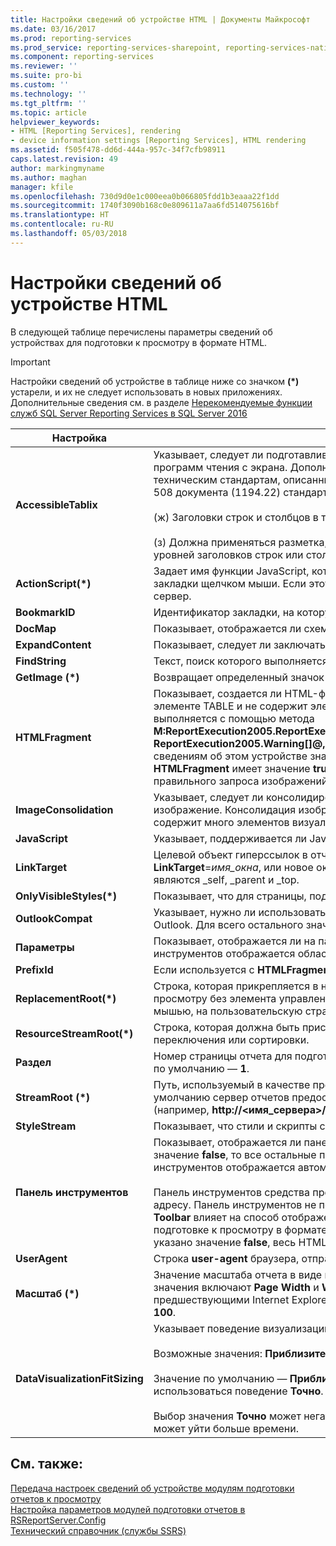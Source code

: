 ```yaml
---
title: Настройки сведений об устройстве HTML | Документы Майкрософт
ms.date: 03/16/2017
ms.prod: reporting-services
ms.prod_service: reporting-services-sharepoint, reporting-services-native
ms.component: reporting-services
ms.reviewer: ''
ms.suite: pro-bi
ms.custom: ''
ms.technology: ''
ms.tgt_pltfrm: ''
ms.topic: article
helpviewer_keywords:
- HTML [Reporting Services], rendering
- device information settings [Reporting Services], HTML rendering
ms.assetid: f505f478-dd6d-444a-957c-34f7cfb98911
caps.latest.revision: 49
author: markingmyname
ms.author: maghan
manager: kfile
ms.openlocfilehash: 730d9d0e1c000eea0b066805fdd1b3eaaa22f1dd
ms.sourcegitcommit: 1740f3090b168c0e809611a7aa6fd514075616bf
ms.translationtype: HT
ms.contentlocale: ru-RU
ms.lasthandoff: 05/03/2018
---
```

# <a name="html-device-information-settings"></a>Настройки сведений об устройстве HTML
В следующей таблице перечислены параметры сведений об устройствах для подготовки к просмотру в формате HTML.  
  
> [!IMPORTANT]  
>  Настройки сведений об устройстве в таблице ниже со значком **(\*)** устарели, и их не следует использовать в новых приложениях. Дополнительные сведения см. в разделе [Нерекомендуемые функции служб SQL Server Reporting Services в SQL Server 2016](../reporting-services/deprecated-features-in-sql-server-reporting-services-ssrs.md)   
  
|Настройка|Значение|  
|-------------|-----------|  
|**AccessibleTablix**|Указывает, следует ли подготавливать отчет к просмотру с дополнительными метаданными о специальных возможностях для программ чтения с экрана. Дополнительные метаданные о специальных возможностях обеспечивают соответствие следующим техническим стандартам, описанным в разделе 1194.22 («Веб-содержимое и веб-приложения в интрасетях и Интернет») раздела 508 документа (1194.22) стандарта по специальным возможностям в электронике и информационных технологиях:<br /><br /> (ж) Заголовки строк и столбцов в таблицах данных должны быть определены.<br /><br /> (з) Должна применяться разметка, связывающая ячейки данных и заголовка в таблицах данных, в которых имеется два и более уровней заголовков строк или столбцов.|  
|**ActionScript(\*)**|Задает имя функции JavaScript, которая используется, когда происходит событие действия, например детализация или выбор закладки щелчком мыши. Если этот параметр задан, событие действия вызовет именованную функцию JavaScript вместо отправки на сервер.|  
|**BookmarkID**|Идентификатор закладки, на которую выполняется переход в отчете.|  
|**DocMap**|Показывает, отображается ли схема документа отчета. Значение параметра по умолчанию — **true**.|  
|**ExpandContent**|Показывает, следует ли заключать отчет в табличную структуру, которая сокращает размер по горизонтали.|  
|**FindString**|Текст, поиск которого выполняется в отчете. По умолчанию значением этого параметра является пустая строка.|  
|**GetImage (\*)**|Возвращает определенный значок для пользовательского интерфейса средства просмотра HTML-страниц.|  
|**HTMLFragment**|Показывает, создается ли HTML-фрагмент вместо полного HTML-документа. HTML-фрагмент включает содержимое отчета в элементе TABLE и не содержит элементы HTML и BODY. Значение по умолчанию — **false**. Если подготовка к просмотру в виде HTML выполняется с помощью метода **M:ReportExecution2005.ReportExecutionService.Render(System.String,System.String,System.String@,System.String@,System.String@, ReportExecution2005.Warning[]@,System.String[]@)** в API SOAP, то при обработке отчета с изображениями необходимо присвоить сведениям об этом устройстве значение **true** . При подготовке к просмотру с использованием протокола SOAP, если свойство **HTMLFragment** имеет значение **true** , создаются URL-адреса, содержащие сведения о сеансе, которые можно использовать для правильного запроса изображений. Изображения должны представлять ресурсы, переданные в базу данных сервера отчетов.|  
|**ImageConsolidation**|Указывает, следует ли консолидировать выводимые изображения диаграмм, карт, датчиков и индикаторов в одно большое изображение. Консолидация изображений улучшает производительность при отображении отчета в браузере клиента, если отчет содержит много элементов визуализации данных. Для большинства современных браузеров значение по умолчанию равно **true** .|  
|**JavaScript**|Указывает, поддерживается ли JavaScript в отчете, готовом для просмотра. Значение по умолчанию — **true**|  
|**LinkTarget**|Целевой объект гиперссылок в отчете. Целевым объектом можно сделать окно или рамку отчета, если указать имя окна, например **LinkTarget**=*имя_окна*, или новое окно, если указать значение **LinkTarget**=_blank. Другими допустимыми именами целевых объектов являются _self, _parent и _top.|  
|**OnlyVisibleStyles(\*)**|Показывает, что для страницы, подготавливаемой для просмотра, создаются только общие стили.|  
|**OutlookCompat**|Указывает, нужно ли использовать при подготовке к просмотру дополнительные метаданные для улучшения отображения отчета в Outlook. Для всего остального значение по умолчанию равно **false**.|  
|**Параметры**|Показывает, отображается ли на панели инструментов область параметров. Если этот параметр имеет значение **true**, на панели инструментов отображается область параметров. Значение параметра по умолчанию — **true**.|  
|**PrefixId**|Если используется с **HTMLFragment**, добавляет указанный префикс ко всем атрибутам **ID** в создаваемом фрагменте HTML.|  
|**ReplacementRoot(\*)**|Строка, которая прикрепляется в начало всех ссылок детализации, переключения и закладок в отчете, когда отчет готовится к просмотру без элемента управления ReportViewer. Например, используется, чтобы перенаправить пользователя, щелкнувшего мышью, на пользовательскую страницу.|  
|**ResourceStreamRoot(\*)**|Строка, которая должна быть присоединена в начало URL-адреса всех ресурсов изображений, например изображений для переключения или сортировки.|  
|**Раздел**|Номер страницы отчета для подготовки к просмотру. Значение **0** показывает, что к просмотру готовятся все разделы отчета. Значение по умолчанию — **1**.|  
|**StreamRoot (\*)**|Путь, используемый в качестве префикса значения атрибута **src** в элементе IMG в HTML-отчете, возвращаемом сервером отчетов. По умолчанию сервер отчетов предоставляет путь. В этом параметре можно указать корневой путь для изображений в отчете (например, **http://\<имя_сервера>/resources/companyimages**).|  
|**StyleStream**|Показывает, что стили и скрипты создаются в отдельном потоке, а не в документе. Значение по умолчанию — **false**.|  
|**Панель инструментов**|Показывает, отображается ли панель инструментов. По умолчанию этот параметр имеет значение **true**. Если этот параметр имеет значение **false**, то все остальные параметры (кроме схемы документа) не учитываются. Если этот параметр опустить, панель инструментов отображается автоматически для тех форматов подготовки к просмотру, которые ее поддерживают.<br /><br /> Панель инструментов средства просмотра отчетов выводится, если для подготовки отчета к просмотру используется доступ по URL-адресу. Панель инструментов не подготавливается к просмотру при работе через API SOAP. Однако параметр сведений об устройстве **Toolbar** влияет на способ отображения отчета при использовании метода SOAP **Render** . Если этот параметр имеет значение **true** при подготовке к просмотру в формате HTML с помощью протокола SOAP, к просмотру готовится только первый раздел отчета. Если указано значение **false**, весь HTML-отчет готовится к просмотру в виде одной HTML-страницы.|  
|**UserAgent**|Строка **user-agent** браузера, отправляющая запрос, найденный в HTTP-запросе.|  
|**Масштаб (\*)**|Значение масштаба отчета в виде целочисленного процентного отношения или строковой константы. Допустимые строковые значения включают **Page Width** и **Whole Page**. Этот параметр не учитывается версиями Internet Explorer [!INCLUDE[msCoName](../includes/msconame-md.md)] , предшествующими Internet Explorer 5.0, и всеми веб-браузерами не от[!INCLUDE[msCoName](../includes/msconame-md.md)] . Значение параметра по умолчанию — **100**.|  
|**DataVisualizationFitSizing**|Указывает поведение визуализации данных при ее использовании в табликсе. Сюда входят: диаграмма, датчик и карта.<br /><br /> Возможные значения: **Приблизительно** и **Точно**.<br /><br /> Значение по умолчанию ― **Приблизительно**. Если параметр удаляется из файла **rsreportserver.config** , то по умолчанию будет использоваться поведение **Точно**.<br /><br /> Выбор значения **Точно** может негативно сказаться на производительности, поскольку на обработку для определения точного размера может уйти больше времени.|  
  
## <a name="see-also"></a>См. также:  
 [Передача настроек сведений об устройстве модулям подготовки отчетов к просмотру](../reporting-services/report-server-web-service/net-framework/passing-device-information-settings-to-rendering-extensions.md)   
 [Настройка параметров модулей подготовки отчетов в RSReportServer.Config](../reporting-services/customize-rendering-extension-parameters-in-rsreportserver-config.md)   
 [Технический справочник (службы SSRS)](../reporting-services/technical-reference-ssrs.md)  
  
  
